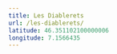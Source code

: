 ```yaml
---
title: Les Diablerets
url: /les-diablerets/
latitude: 46.351102100000006
longitude: 7.1566435
---
```

